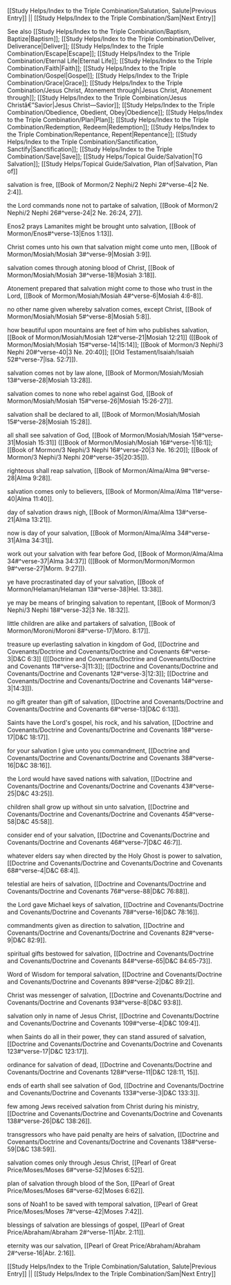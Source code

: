 [[Study Helps/Index to the Triple Combination/Salutation, Salute|Previous Entry]]  ||  [[Study Helps/Index to the Triple Combination/Sam|Next Entry]]

 See also [[Study Helps/Index to the Triple Combination/Baptism, Baptize|Baptism]]; [[Study Helps/Index to the Triple Combination/Deliver, Deliverance|Deliver]]; [[Study Helps/Index to the Triple Combination/Escape|Escape]]; [[Study Helps/Index to the Triple Combination/Eternal Life|Eternal Life]]; [[Study Helps/Index to the Triple Combination/Faith|Faith]]; [[Study Helps/Index to the Triple Combination/Gospel|Gospel]]; [[Study Helps/Index to the Triple Combination/Grace|Grace]]; [[Study Helps/Index to the Triple Combination/Jesus Christ, Atonement through|Jesus Christ, Atonement through]]; [[Study Helps/Index to the Triple Combination/Jesus Christâ€”Savior|Jesus Christ—Savior]]; [[Study Helps/Index to the Triple Combination/Obedience, Obedient, Obey|Obedience]]; [[Study Helps/Index to the Triple Combination/Plan|Plan]]; [[Study Helps/Index to the Triple Combination/Redemption, Redeem|Redemption]]; [[Study Helps/Index to the Triple Combination/Repentance, Repent|Repentance]]; [[Study Helps/Index to the Triple Combination/Sanctification, Sanctify|Sanctification]]; [[Study Helps/Index to the Triple Combination/Save|Save]]; [[Study Helps/Topical Guide/Salvation|TG Salvation]]; [[Study Helps/Topical Guide/Salvation, Plan of|Salvation, Plan of]]

 salvation is free, [[Book of Mormon/2 Nephi/2 Nephi 2#^verse-4|2 Ne. 2:4]].

 the Lord commands none not to partake of salvation, [[Book of Mormon/2 Nephi/2 Nephi 26#^verse-24|2 Ne. 26:24, 27]].

 Enos2 prays Lamanites might be brought unto salvation, [[Book of Mormon/Enos#^verse-13|Enos 1:13]].

 Christ comes unto his own that salvation might come unto men, [[Book of Mormon/Mosiah/Mosiah 3#^verse-9|Mosiah 3:9]].

 salvation comes through atoning blood of Christ, [[Book of Mormon/Mosiah/Mosiah 3#^verse-18|Mosiah 3:18]].

 Atonement prepared that salvation might come to those who trust in the Lord, [[Book of Mormon/Mosiah/Mosiah 4#^verse-6|Mosiah 4:6-8]].

 no other name given whereby salvation comes, except Christ, [[Book of Mormon/Mosiah/Mosiah 5#^verse-8|Mosiah 5:8]].

 how beautiful upon mountains are feet of him who publishes salvation, [[Book of Mormon/Mosiah/Mosiah 12#^verse-21|Mosiah 12:21]] ([[Book of Mormon/Mosiah/Mosiah 15#^verse-14|15:14]]; [[Book of Mormon/3 Nephi/3 Nephi 20#^verse-40|3 Ne. 20:40]]; [[Old Testament/Isaiah/Isaiah 52#^verse-7|Isa. 52:7]]).

 salvation comes not by law alone, [[Book of Mormon/Mosiah/Mosiah 13#^verse-28|Mosiah 13:28]].

 salvation comes to none who rebel against God, [[Book of Mormon/Mosiah/Mosiah 15#^verse-26|Mosiah 15:26-27]].

 salvation shall be declared to all, [[Book of Mormon/Mosiah/Mosiah 15#^verse-28|Mosiah 15:28]].

 all shall see salvation of God, [[Book of Mormon/Mosiah/Mosiah 15#^verse-31|Mosiah 15:31]] ([[Book of Mormon/Mosiah/Mosiah 16#^verse-1|16:1]]; [[Book of Mormon/3 Nephi/3 Nephi 16#^verse-20|3 Ne. 16:20]]; [[Book of Mormon/3 Nephi/3 Nephi 20#^verse-35|20:35]]).

 righteous shall reap salvation, [[Book of Mormon/Alma/Alma 9#^verse-28|Alma 9:28]].

 salvation comes only to believers, [[Book of Mormon/Alma/Alma 11#^verse-40|Alma 11:40]].

 day of salvation draws nigh, [[Book of Mormon/Alma/Alma 13#^verse-21|Alma 13:21]].

 now is day of your salvation, [[Book of Mormon/Alma/Alma 34#^verse-31|Alma 34:31]].

 work out your salvation with fear before God, [[Book of Mormon/Alma/Alma 34#^verse-37|Alma 34:37]] ([[Book of Mormon/Mormon/Mormon 9#^verse-27|Morm. 9:27]]).

 ye have procrastinated day of your salvation, [[Book of Mormon/Helaman/Helaman 13#^verse-38|Hel. 13:38]].

 ye may be means of bringing salvation to repentant, [[Book of Mormon/3 Nephi/3 Nephi 18#^verse-32|3 Ne. 18:32]].

 little children are alike and partakers of salvation, [[Book of Mormon/Moroni/Moroni 8#^verse-17|Moro. 8:17]].

 treasure up everlasting salvation in kingdom of God, [[Doctrine and Covenants/Doctrine and Covenants/Doctrine and Covenants 6#^verse-3|D&C 6:3]] ([[Doctrine and Covenants/Doctrine and Covenants/Doctrine and Covenants 11#^verse-3|11:3]]; [[Doctrine and Covenants/Doctrine and Covenants/Doctrine and Covenants 12#^verse-3|12:3]]; [[Doctrine and Covenants/Doctrine and Covenants/Doctrine and Covenants 14#^verse-3|14:3]]).

 no gift greater than gift of salvation, [[Doctrine and Covenants/Doctrine and Covenants/Doctrine and Covenants 6#^verse-13|D&C 6:13]].

 Saints have the Lord's gospel, his rock, and his salvation, [[Doctrine and Covenants/Doctrine and Covenants/Doctrine and Covenants 18#^verse-17|D&C 18:17]].

 for your salvation I give unto you commandment, [[Doctrine and Covenants/Doctrine and Covenants/Doctrine and Covenants 38#^verse-16|D&C 38:16]].

 the Lord would have saved nations with salvation, [[Doctrine and Covenants/Doctrine and Covenants/Doctrine and Covenants 43#^verse-25|D&C 43:25]].

 children shall grow up without sin unto salvation, [[Doctrine and Covenants/Doctrine and Covenants/Doctrine and Covenants 45#^verse-58|D&C 45:58]].

 consider end of your salvation, [[Doctrine and Covenants/Doctrine and Covenants/Doctrine and Covenants 46#^verse-7|D&C 46:7]].

 whatever elders say when directed by the Holy Ghost is power to salvation, [[Doctrine and Covenants/Doctrine and Covenants/Doctrine and Covenants 68#^verse-4|D&C 68:4]].

 telestial are heirs of salvation, [[Doctrine and Covenants/Doctrine and Covenants/Doctrine and Covenants 76#^verse-88|D&C 76:88]].

 the Lord gave Michael keys of salvation, [[Doctrine and Covenants/Doctrine and Covenants/Doctrine and Covenants 78#^verse-16|D&C 78:16]].

 commandments given as direction to salvation, [[Doctrine and Covenants/Doctrine and Covenants/Doctrine and Covenants 82#^verse-9|D&C 82:9]].

 spiritual gifts bestowed for salvation, [[Doctrine and Covenants/Doctrine and Covenants/Doctrine and Covenants 84#^verse-65|D&C 84:65-73]].

 Word of Wisdom for temporal salvation, [[Doctrine and Covenants/Doctrine and Covenants/Doctrine and Covenants 89#^verse-2|D&C 89:2]].

 Christ was messenger of salvation, [[Doctrine and Covenants/Doctrine and Covenants/Doctrine and Covenants 93#^verse-8|D&C 93:8]].

 salvation only in name of Jesus Christ, [[Doctrine and Covenants/Doctrine and Covenants/Doctrine and Covenants 109#^verse-4|D&C 109:4]].

 when Saints do all in their power, they can stand assured of salvation, [[Doctrine and Covenants/Doctrine and Covenants/Doctrine and Covenants 123#^verse-17|D&C 123:17]].

 ordinance for salvation of dead, [[Doctrine and Covenants/Doctrine and Covenants/Doctrine and Covenants 128#^verse-11|D&C 128:11, 15]].

 ends of earth shall see salvation of God, [[Doctrine and Covenants/Doctrine and Covenants/Doctrine and Covenants 133#^verse-3|D&C 133:3]].

 few among Jews received salvation from Christ during his ministry, [[Doctrine and Covenants/Doctrine and Covenants/Doctrine and Covenants 138#^verse-26|D&C 138:26]].

 transgressors who have paid penalty are heirs of salvation, [[Doctrine and Covenants/Doctrine and Covenants/Doctrine and Covenants 138#^verse-59|D&C 138:59]].

 salvation comes only through Jesus Christ, [[Pearl of Great Price/Moses/Moses 6#^verse-52|Moses 6:52]].

 plan of salvation through blood of the Son, [[Pearl of Great Price/Moses/Moses 6#^verse-62|Moses 6:62]].

 sons of Noah1 to be saved with temporal salvation, [[Pearl of Great Price/Moses/Moses 7#^verse-42|Moses 7:42]].

 blessings of salvation are blessings of gospel, [[Pearl of Great Price/Abraham/Abraham 2#^verse-11|Abr. 2:11]].

 eternity was our salvation, [[Pearl of Great Price/Abraham/Abraham 2#^verse-16|Abr. 2:16]].

[[Study Helps/Index to the Triple Combination/Salutation, Salute|Previous Entry]]  ||  [[Study Helps/Index to the Triple Combination/Sam|Next Entry]]